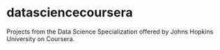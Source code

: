 # datasciencecoursera
Projects from the Data Science Specialization offered by Johns Hopkins University on Coursera.
